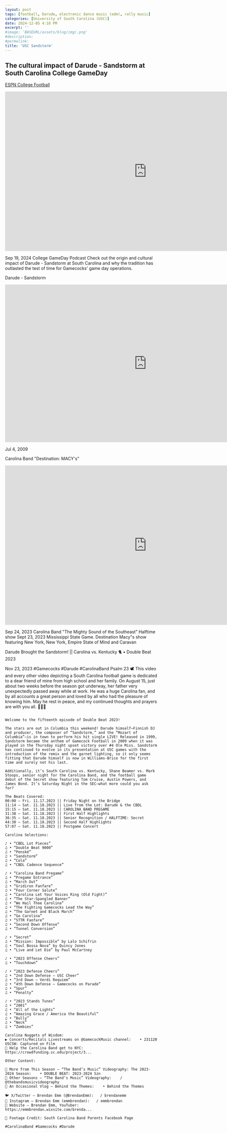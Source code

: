```yaml
---
layout: post
tags: [football, Darude, electronic dance music (edm), rally music]
categories: [University of South Carolina (USC)]
date: 2024-12-05 4:18 PM
excerpt: ''
#image: 'BASEURL/assets/blog/img/.png'
#description:
#permalink:
title: 'USC Sandstorm'
---
```



## The cultural impact of Darude - Sandstorm at South Carolina College GameDay

[ESPN College Football](https://www.youtube.com/@espncfb)

<iframe width="932" height="524" src="https://www.youtube.com/embed/-i4f2dIpOQg" title="The cultural impact of Darude - Sandstorm at South Carolina | College GameDay" frameborder="0" allow="accelerometer; autoplay; clipboard-write; encrypted-media; gyroscope; picture-in-picture; web-share" referrerpolicy="strict-origin-when-cross-origin" allowfullscreen></iframe>

Sep 19, 2024  College GameDay Podcast
Check out the origin and cultural impact of Darude - Sandstorm at South Carolina and why the tradition has outlasted the test of time for Gamecocks' game day operations.

Darude - Sandstorm

<iframe width="932" height="518" src="https://www.youtube.com/embed/y6120QOlsfU" title="Darude - Sandstorm" frameborder="0" allow="accelerometer; autoplay; clipboard-write; encrypted-media; gyroscope; picture-in-picture; web-share" referrerpolicy="strict-origin-when-cross-origin" allowfullscreen></iframe>

Jul 4, 2009

Carolina Band "Destination: MACY's"

<iframe width="932" height="524" src="https://www.youtube.com/embed/rWVLfH3vAps" title="Carolina Band &quot;Destination: MACY&#39;S&quot;" frameborder="0" allow="accelerometer; autoplay; clipboard-write; encrypted-media; gyroscope; picture-in-picture; web-share" referrerpolicy="strict-origin-when-cross-origin" allowfullscreen></iframe>

Sep 24, 2023
Carolina Band "The Mighty Sound of the Southeast" Halftime show Sept 23, 2023 Mississippi State Game. Destination Macy"s show featuring New York, New York, Empire State of Mind and Caravan

Darude Brought the Sandstorm! || Carolina vs. Kentucky 🐈 • Double Beat 2023


Nov 23, 2023  #Gamecocks #Darude #CarolinaBand
Psalm 23 🕊️
This video and every other video depicting a South Carolina football game is dedicated to a dear friend of mine from high school and her family. On August 15, just about two weeks before the season got underway, her father very unexpectedly passed away while at work. He was a huge Carolina fan, and by all accounts a great person and loved by all who had the pleasure of knowing him. May he rest in peace, and my continued thoughts and prayers are with you all. 🙏🙏🙏

~~~

Welcome to the fifteenth episode of Double Beat 2023!

The stars are out in Columbia this weekend! Darude himself—Finnish DJ and producer, the composer of “Sandstorm,” and the “Mozart of Columbia”—is in town to perform his hit single LIVE! Released in 1999, Sandstorm became the anthem of Gamecock Football in 2009 when it was played in the Thursday night upset victory over #4 Ole Miss. Sandstorm has continued to evolve in its presentation at USC games with the introduction of the remix and the garnet lighting, so it only seems fitting that Darude himself is now in Williams-Brice for the first time and surely not his last.

Additionally, it’s South Carolina vs. Kentucky, Shane Beamer vs. Mark Stoops, senior night for the Carolina Band, and the football game debut of the Secret show featuring Tom Cruise, Austin Powers, and James Bond. It’s Saturday Night in the SEC—what more could you ask for?

The Beats Covered:
00:00 – Fri. 11.17.2023 || Friday Night on the Bridge
11:14 – Sat. 11.18.2023 || Live from the Lot: Darude & the CBDL
15:15 – Sat. 11.18.2023 || CAROLINA BAND PREGAME
31:38 – Sat. 11.18.2023 || First Half Highlights
36:35 – Sat. 11.18.2023 || Senior Recognition / HALFTIME: Secret
44:30 – Sat. 11.18.2023 || Second Half Highlights
57:07 – Sat. 11.18.2023 || Postgame Concert

Carolina Selections:

♪ • “CBDL Lot Pieces”
♫ • “Double Beat 9000”
♫ • “Penské”
♫ • “Sandstorm”
♫ • “Cola”
♫ • “CBDL Cadence Sequence”

♪ • “Carolina Band Pregame”
♫ • “Pregame Entrance” 
♫ • “March Out” 
♫ • “Gridiron Fanfare” 
♫ • “Four Corner Salute”
♫ • “Carolina Let Your Voices Ring (Old Fight)”
♫ • “The Star-Spangled Banner”
♫ • “We Hail Thee Carolina”
♫ • “The Fighting Gamecocks Lead the Way”
♫ • “The Garnet and Black March”
♫ • “Go Carolina”
♫ • “STTR Fanfare”
♫ • “Second Down Offense”
♫ • “Tunnel Conversion”

♪ • “Secret”
♫ • “Mission: Impossible” by Lalo Schifrin
♫ • “Soul Bossa Nova” by Quincy Jones
♫ • “Live and Let Die” by Paul McCartney

♪ • “2023 Offense Cheers”
♫ • “Touchdown”

♪ • “2023 Defense Cheers”
♫ • “2nd Down Defense – USC Cheer”
♫ • “3rd Down – Verdi Requiem”
♫ • “4th Down Defense – Gamecocks on Parade”
♫ • “Spur”
♫ • “Penalty”

♪ • “2023 Stands Tunes”
♫ • “2001”
♫ • “All of the Lights”
♫ • “Amazing Grace / America the Beautiful”
♫ • “Bully”
♫ • “Neck”
♫ • “Zombies”

Carolina Nuggets of Wisdom:
▶️ Concerts/Recitals Livestreams on ‪@GamecockMusic‬ channel:    • 231120 USCSW: Captured on Film  
💸 Help the Carolina Band get to NYC: https://crowdfunding.sc.edu/project/3...

Other Content:

🎼 More from This Season – “The Band’s Music” Videography: The 2023-2024 Season:    • DOUBLE BEAT: 2023-2024 Szn  
🎹 Other Seasons – “The Band’s Music” Videography:    / @thebandsmusicvideography  
📸 An Occasional Vlog – Behind the Themes:    • Behind the Themes  

🐦 X/Twitter – Brendan Emm (@BrendanEmm):   / brendanemm  
🌌 Instagram – Brendan Emm (emmbrendan):   / emmbrendan  
🔗 Website – Brendan Emm, YouTuber: https://emmbrendan.wixsite.com/brenda...

👏 Footage Credit: South Carolina Band Parents Facebook Page

#CarolinaBand #Gamecocks #Darude

